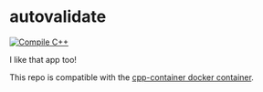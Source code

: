 # autovalidate

[![Compile C++](https://github.com/dpantaleoni/autovalidate/actions/workflows/compile.yaml/badge.svg)](https://github.com/dpantaleoni/autovalidate/actions/workflows/compile.yaml)

I like that app too!

This repo is compatible with the [cpp-container docker container](https://github.com/ChicoState/cpp-container).
